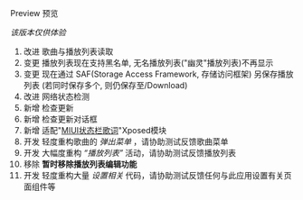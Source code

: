 Preview 预览

_该版本仅供体验_

1. 改进 歌曲与播放列表读取
2. 变更 播放列表现在支持黑名单, 无名播放列表("幽灵"播放列表)不再显示
3. 变更 现在通过 SAF(Storage Access Framework, 存储访问框架) 另保存播放列表 (若同时保存多个, 则仍保存至/Download)
4. 改进 网络状态检测
5. 新增 检查更新
6. 新增 检查更新对话框
7. 新增 适配"[MIUI状态栏歌词](github.com/xiaowine/miui.statusbar.lyric)"Xposed模块
8. 开发 轻度重构歌曲的 _弹出菜单_ ，请协助测试反馈歌曲菜单
9. 开发 大幅度重构 _“播放列表”_ 活动，请协助测试反馈播放列表
10. 移除 **暂时移除播放列表编辑功能**
11. 开发 轻度重构大量 _设置相关_ 代码，请协助测试反馈任何与此应用设置有关页面组件等
